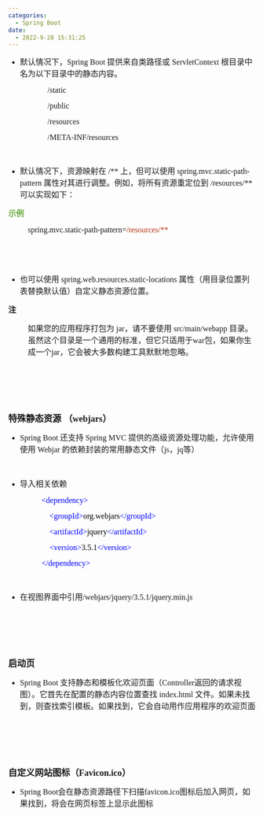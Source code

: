 ```yaml
---
categories:
  - Spring Boot
date:
  - 2022-9-28 15:31:25
---
```


<ul style="list-style-type:disc">
    <li><span style="font-size:12.0pt"><span
                style="font-family:&quot;Microsoft YaHei UI&quot;">默认情况下，</span></span><span
            style="font-size:12.0pt"><span style="font-family:&quot;Comic Sans MS&quot;">Spring Boot </span></span><span
            style="font-size:12.0pt"><span
                style="font-family:&quot;Microsoft YaHei UI&quot;">提供来自类路径或</span></span><span
            style="font-size:12.0pt"><span style="font-family:&quot;Comic Sans MS&quot;"> ServletContext
            </span></span><span style="font-size:12.0pt"><span
                style="font-family:&quot;Microsoft YaHei UI&quot;">根目录中名为以下目录中的静态内容。</span></span></li>
</ul>
<p style="margin-left: 80px;"><span style="font-size:12.0pt"><span
            style="font-family:&quot;Comic Sans MS&quot;">/static</span></span></p>
<p style="margin-left: 80px;"><span style="font-size:12.0pt"><span
            style="font-family:&quot;Comic Sans MS&quot;">/public</span></span></p>
<p style="margin-left: 80px;"><span style="font-size:12.0pt"><span
            style="font-family:&quot;Comic Sans MS&quot;">/resources</span></span></p>
<p style="margin-left: 80px;"><span style="font-size:12.0pt"><span
            style="font-family:&quot;Comic Sans MS&quot;">/META-INF/resources</span></span></p>
<p><span style="font-size:12.0pt"><span style="font-family:&quot;Microsoft YaHei UI&quot;">&nbsp;</span></span></p>
<ul style="list-style-type:disc">
    <li><span style="font-size:12.0pt"><span
                style="font-family:&quot;Microsoft YaHei UI&quot;">默认情况下，资源映射在</span></span><span
            style="font-size:12.0pt"><span style="font-family:&quot;Comic Sans MS&quot;"> /** </span></span><span
            style="font-size:12.0pt"><span style="font-family:&quot;Microsoft YaHei UI&quot;">上，但可以使用</span></span><span
            style="font-size:12.0pt"><span style="font-family:&quot;Comic Sans MS&quot;"> spring.mvc.static-path-pattern
            </span></span><span style="font-size:12.0pt"><span
                style="font-family:&quot;Microsoft YaHei UI&quot;">属性对其进行调整。例如，将所有资源重定位到</span></span><span
            style="font-size:12.0pt"><span style="font-family:&quot;Comic Sans MS&quot;"> /resources/**
            </span></span><span style="font-size:12.0pt"><span
                style="font-family:&quot;Microsoft YaHei UI&quot;">可以实现如下：</span></span></li>
</ul>
<p><span style="font-size:12.0pt"><span style="font-family:&quot;Microsoft YaHei UI&quot;"><span
                style="color:#70ad47"><strong>示例</strong></span></span></span></p>
<p style="margin-left: 40px;"><span style="font-size:12.0pt"><span
            style="font-family:&quot;Comic Sans MS&quot;">spring.mvc.static-path-pattern=<span
                style="color:#b43512">/resources/**</span></span></span></p>
<p><span style="font-size:12.0pt"><span style="font-family:&quot;Comic Sans MS&quot;">&nbsp;</span></span></p>
<p><span style="font-size:12.0pt"><span style="font-family:&quot;Comic Sans MS&quot;">&nbsp;</span></span></p>
<ul style="list-style-type:disc">
    <li><span style="font-size:12.0pt"><span style="font-family:&quot;Microsoft YaHei UI&quot;">也可以使用</span></span><span
            style="font-size:12.0pt"><span style="font-family:&quot;Comic Sans MS&quot;">
                spring.web.resources.static-locations </span></span><span style="font-size:12.0pt"><span
                style="font-family:&quot;Microsoft YaHei UI&quot;">属性（用目录位置列表替换默认值）自定义静态资源位置。</span></span></li>
</ul>
<p><span style="font-size:12.0pt"><span
            style="font-family:&quot;Microsoft YaHei UI&quot;"><strong>注</strong></span></span></p>
<p style="margin-left: 40px;"><span style="font-size:12.0pt"><span
            style="font-family:&quot;Microsoft YaHei UI&quot;">如果您的应用程序打包为</span><span
            style="font-family:&quot;Comic Sans MS&quot;"> jar</span><span
            style="font-family:&quot;Microsoft YaHei UI&quot;">，请不要使用</span><span
            style="font-family:&quot;Comic Sans MS&quot;"> src/main/webapp </span><span
            style="font-family:&quot;Microsoft YaHei UI&quot;">目录。虽然这个目录是一个通用的标准，但它只适用于</span><span
            style="font-family:&quot;Comic Sans MS&quot;">war</span><span
            style="font-family:&quot;Microsoft YaHei UI&quot;">包，如果你生成一个</span><span
            style="font-family:&quot;Comic Sans MS&quot;">jar</span><span
            style="font-family:&quot;Microsoft YaHei UI&quot;">，它会被大多数构建工具默默地忽略。</span></span></p>
<p><span style="font-size:12.0pt"><span style="font-family:&quot;Microsoft YaHei UI&quot;">&nbsp;</span></span></p>
<p><span style="font-size:12.0pt"><span style="font-family:&quot;Microsoft YaHei UI&quot;">&nbsp;</span></span></p>
<p><span style="font-size:12.0pt"><span style="font-family:&quot;Microsoft YaHei UI&quot;">&nbsp;</span></span></p>
<p><span style="font-size:13.5pt"><strong><span
                style="font-family:&quot;Microsoft YaHei UI&quot;">特殊静态资源</span></strong> <strong><span
                style="font-family:&quot;Microsoft YaHei UI&quot;">（</span></strong><strong><span
                style="font-family:&quot;Comic Sans MS&quot;">webjars</span></strong><strong><span
                style="font-family:&quot;Microsoft YaHei UI&quot;">）</span></strong></span></p>
<ul style="list-style-type:disc">
    <li><span style="font-size:12.0pt"><span style="font-family:&quot;Comic Sans MS&quot;">Spring Boot
            </span></span><span style="font-size:12.0pt"><span
                style="font-family:&quot;Microsoft YaHei UI&quot;">还支持</span></span><span style="font-size:12.0pt"><span
                style="font-family:&quot;Comic Sans MS&quot;"> Spring MVC </span></span><span
            style="font-size:12.0pt"><span
                style="font-family:&quot;Microsoft YaHei UI&quot;">提供的高级资源处理功能，允许使用使用</span></span><span
            style="font-size:12.0pt"><span style="font-family:&quot;Comic Sans MS&quot;"> Webjar </span></span><span
            style="font-size:12.0pt"><span
                style="font-family:&quot;Microsoft YaHei UI&quot;">的依赖封装的常用静态文件（</span></span><span
            style="font-size:12.0pt"><span style="font-family:&quot;Comic Sans MS&quot;">js</span></span><span
            style="font-size:12.0pt"><span style="font-family:&quot;Microsoft YaHei UI&quot;">，</span></span><span
            style="font-size:12.0pt"><span style="font-family:&quot;Comic Sans MS&quot;">jq</span></span><span
            style="font-size:12.0pt"><span style="font-family:&quot;Microsoft YaHei UI&quot;">等）</span></span></li>
</ul>
<p><span style="font-size:12.0pt"><span style="font-family:&quot;Comic Sans MS&quot;">&nbsp;</span></span></p>
<ul style="list-style-type:disc">
    <li><span style="font-size:12.0pt"><span style="font-family:&quot;Microsoft YaHei UI&quot;">导入相关依赖</span></span>
    </li>
</ul>
<p style="margin-left:36px"><span style="font-size:12.0pt"><span
            style="font-family:&quot;Comic Sans MS&quot;">&nbsp;&nbsp;&nbsp;&nbsp;&nbsp;&nbsp;&nbsp;&nbsp;<span
                style="color:blue">&lt;dependency&gt;</span></span></span></p>
<p style="margin-left:36px"><span style="font-size:12.0pt"><span
            style="font-family:&quot;Comic Sans MS&quot;">&nbsp;&nbsp;&nbsp;&nbsp;&nbsp;&nbsp;&nbsp;&nbsp;&nbsp;&nbsp;&nbsp;&nbsp;<span
                style="color:blue">&lt;groupId&gt;</span><span style="color:black">org.</span><span
                style="color:black">webjars</span><span style="color:blue">&lt;/groupId&gt;</span></span></span></p>
<p style="margin-left:36px"><span style="font-size:12.0pt"><span
            style="font-family:&quot;Comic Sans MS&quot;">&nbsp;&nbsp;&nbsp;&nbsp;&nbsp;&nbsp;&nbsp;&nbsp;&nbsp;&nbsp;&nbsp;&nbsp;<span
                style="color:blue">&lt;artifactId&gt;</span><span style="color:black">jquery</span><span
                style="color:blue">&lt;/artifactId&gt;</span></span></span></p>
<p style="margin-left:36px"><span style="font-size:12.0pt"><span
            style="font-family:&quot;Comic Sans MS&quot;">&nbsp;&nbsp;&nbsp;&nbsp;&nbsp;&nbsp;&nbsp;&nbsp;&nbsp;&nbsp;&nbsp;&nbsp;<span
                style="color:blue">&lt;</span><span style="color:blue">version</span><span
                style="color:blue">&gt;</span><span style="color:black">3.5.1</span><span
                style="color:blue">&lt;/</span><span style="color:blue">version</span><span
                style="color:blue">&gt;</span></span></span></p>
<p style="margin-left:36px"><span style="font-size:12.0pt"><span
            style="font-family:&quot;Comic Sans MS&quot;">&nbsp;&nbsp;&nbsp;&nbsp;&nbsp;&nbsp;&nbsp;&nbsp;<span
                style="color:blue">&lt;/dependency&gt;</span></span></span></p>
<p><span style="font-size:12.0pt"><span style="font-family:&quot;Comic Sans MS&quot;">&nbsp;</span></span></p>
<ul style="list-style-type:disc">
    <li><span style="font-size:12.0pt"><span
                style="font-family:&quot;Microsoft YaHei UI&quot;">在视图界面中引用</span></span><span
            style="font-size:12.0pt"><span
                style="font-family:&quot;Comic Sans MS&quot;">/webjars/jquery</span></span><span
            style="font-size:12.0pt"><span style="font-family:&quot;Comic Sans MS&quot;">/3.5.1</span></span><span
            style="font-size:12.0pt"><span style="font-family:&quot;Comic Sans MS&quot;">/jquery.min.js</span></span>
    </li>
</ul>
<p><span style="font-size:12.0pt"><span style="font-family:&quot;Comic Sans MS&quot;">&nbsp;</span></span></p>
<p><span style="font-size:12.0pt"><span style="font-family:&quot;Comic Sans MS&quot;">&nbsp;</span></span></p>
<p><span style="font-size:12.0pt"><span style="font-family:&quot;Comic Sans MS&quot;">&nbsp;</span></span></p>
<p><span style="font-size:13.5pt"><span
            style="font-family:&quot;Microsoft YaHei UI&quot;"><strong>启动页</strong></span></span></p>
<ul style="list-style-type:disc">
    <li><span style="font-size:12.0pt"><span style="font-family:&quot;Comic Sans MS&quot;">Spring Boot
            </span></span><span style="font-size:12.0pt"><span
                style="font-family:&quot;Microsoft YaHei UI&quot;">支持静态和模板化欢迎页面（</span></span><span
            style="font-size:12.0pt"><span style="font-family:&quot;Comic Sans MS&quot;">Controller</span></span><span
            style="font-size:12.0pt"><span
                style="font-family:&quot;Microsoft YaHei UI&quot;">返回的请求视图）。它首先在配置的静态内容位置查找</span></span><span
            style="font-size:12.0pt"><span style="font-family:&quot;Comic Sans MS&quot;"> index.html </span></span><span
            style="font-size:12.0pt"><span
                style="font-family:&quot;Microsoft YaHei UI&quot;">文件。如果未找到，则查找索引模板。如果找到，它会自动用作应用程序的欢迎页面</span></span>
    </li>
</ul>
<p><span style="font-size:12.0pt"><span style="font-family:&quot;Comic Sans MS&quot;">&nbsp;</span></span></p>
<p><span style="font-size:12.0pt"><span style="font-family:&quot;Comic Sans MS&quot;">&nbsp;</span></span></p>
<p><span style="font-size:12.0pt"><span style="font-family:&quot;Comic Sans MS&quot;">&nbsp;</span></span></p>
<p><span style="font-size:13.5pt"><strong><span
                style="font-family:&quot;Microsoft YaHei UI&quot;">自定义网站图标（</span></strong><strong><span
                style="font-family:&quot;Comic Sans MS&quot;">Favicon.ico</span></strong><strong><span
                style="font-family:&quot;Microsoft YaHei UI&quot;">）</span></strong></span></p>
<ul style="list-style-type:disc">
    <li><span style="font-size:12.0pt"><span style="font-family:&quot;Comic Sans MS&quot;">Spring
                Boot</span></span><span style="font-size:12.0pt"><span
                style="font-family:&quot;Microsoft YaHei UI&quot;">会在静态资源路径下扫描</span></span><span
            style="font-size:12.0pt"><span style="font-family:&quot;Comic Sans MS&quot;">favicon.ico</span></span><span
            style="font-size:12.0pt"><span
                style="font-family:&quot;Microsoft YaHei UI&quot;">图标后加入网页，如果找到，将会在网页标签上显示此图标</span></span></li>
</ul>
